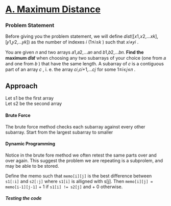# [A. Maximum Distance](https://codeforces.com/gym/104782/problem/A)

### Problem Statement
Before giving you the problem statement, we will define 𝑑𝑖𝑠𝑡([𝑥1,𝑥2,…𝑥𝑘],[𝑦1,𝑦2,…𝑦𝑘])
 as the number of indexes 𝑖
 (1≤𝑖≤𝑘
) such that 𝑥𝑖≠𝑦𝑖
.

You are given 𝑛
 and two arrays 𝑎1,𝑎2,…𝑎𝑛
 and 𝑏1,𝑏2,…𝑏𝑛. <b>Find the maximum 𝑑𝑖𝑠𝑡</b>
 when choosing any two subarrays of your choice (one from 𝑎
 and one from 𝑏
) that have the same length. A subarray of 𝑐
 is a contiguous part of an array 𝑐
, i. e. the array 𝑐𝑖,𝑐𝑖+1,…𝑐𝑗
 for some 1≤𝑖≤𝑗≤𝑛
.

## Approach 
Let s1 be the first array <br>
Let s2 be the second array
#### Brute Force
The brute force method checks each subarray against every other subarray. Start from the largest subarray to smaller

#### Dynamic Programming
Notice in the brute fore method we often retest the same parts over and over again. This suggest the problem we are repeating is a subprolem, and may be able to be stored.

Define the memo such that `memo[i][j]` is the best difference between `s1[:i]` and `s2[:j]` where `s1[i]` is alligned with s[j]. Then `memo[i][j] = memo[i-1][j-1]` + 1 if `s1[i] != s2[j]` and + 0 otherwise. 

##### Testing the code

